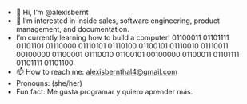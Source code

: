 - 👋 Hi, I’m @alexisbernt
- 👀 I’m interested in inside sales, software engineering, product management, and documentation.
- I’m currently learning how to build a computer! 01100011 01101111 01101101 01110000 01110101 01110100 01100101 01110010 01110011 00100000 01100001 01110010 01100101 00100000 01100011 01101111 01101111 01101100.
- 📫 How to reach me: alexisbernthal4@gmail.com
- Pronouns: (she/her)
- Fun fact: Me gusta programar y quiero aprender más.

